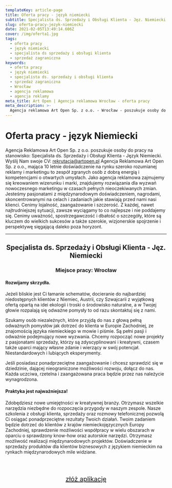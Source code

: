 ```yaml
---
templateKey: article-page
title: Oferta pracy - język niemiecki
subtitle: Specjalista ds. Sprzedaży i Obsługi Klienta - Jęz. Niemiecki
slug: oferta-pracy-jezyk-niemiecki
date: 2021-02-05T13:49:14.606Z
cover: /img/oferta1.jpg
tags:
  - oferta pracy
  - język niemiecki
  - specjalista ds sprzedaży i obsługi klienta
  - sprzedaż zagraniczna
keywords:
  - oferta pracy
  - język niemiecki
  - specjalista ds. sprzedaży i obsługi klienta
  - sprzedaż zagraniczna
  - Wrocław
  - agencja reklamowa
  - agencja reklamy
meta_title: Art Open | Agencja reklamowa Wrocław - oferta pracy
meta_description: >-
  Agencja reklamowa Art Open Sp. z o.o. - Wrocław - poszukuje osoby do pracy na stanowisko: Specjalista ds. Sprzedaży i Obsługi Klienta - Język Niemiecki. Wyślij Nam swoje CV: rekrutacja@artopen.pl.
---
```

# Oferta pracy - język Niemiecki
Agencja Reklamowa Art Open Sp. z o.o. poszukuje osoby do pracy na stanowisko: Specjalista ds. Sprzedaży i Obsługi Klienta - Język Niemiecki. Wyślij Nam swoje CV: rekrutacja@artopen.pl
Agencja Reklamowa Art Open Sp. z o.o., mająca 10 letnie doświadczenie na rynku szeroko rozumianej reklamy i marketingu to zespół zgranych osób z dobrą energią i kompetencjami o otwartych umysłach. Jako agencja reklamowa zajmujemy się kreowaniem wizerunku i marki, znajdujemy rozwiązania dla wyzwań nowoczesnego marketingu w czasach pełnych nieoczekiwanych zmian. Jesteśmy pasjonatami z międzynarodowym doświadczeniem, nagrodami,  skoncentrowanymi na celach i zadaniach jakie stawiają przed nami nasi klienci. Cenimy lojalność, zaangażowanie i szczerość. Z każdej, nawet najtrudniejszej sytuacji, zawsze wyciągamy to co najlepsze i nie poddajemy się. Cenimy uważność, spostrzegawczość i dbałość o szczegóły, które są kluczem do wielkich sukcesów a także szerokie, wizjonerskie spojrzenie i perspektywę sięgającą daleko poza horyzont.

<div style="text-align:center">

---
## Specjalista ds. Sprzedaży i Obsługi Klienta - Jęz. Niemiecki

### Miejsce pracy: Wrocław

</div>


#### Rozwijamy skrzydła.

Jeżeli bliskie jest Ci łamanie schematów, docieranie do najbardziej niedostępnych klientów z Niemiec, Austrii, czy Szwajcarii z wyjątkową ofertą opartą na idei ekologii i troski o środowisko naturalne, a w Twojej głowie rozpalają się odważne pomysły to od razu skontaktuj się z nami.

Szukamy osób niezależnych, które przyjdą do nas z głową pełną odważnych pomysłów jak dotrzeć do klienta w Europie Zachodniej, ze znajomością języka niemieckiego w mowie i piśmie. Są pełni pasji i odważnie podejmujący nowe wyzwania. Chcemy rozpocząć nowe projekty z pasjonatami sprzedaży, którzy są zdyscyplinowani i kreatywni, czasem także uparci mający własne zdanie i wierzący w swój potencjał. Niestandardowych i lubiących eksperymenty.

Jeśli posiadasz ponadprzeciętne zaangażowanie i chcesz sprawdzić się w dziedzinie, dającej nieograniczone możliwości rozwoju, dołącz do nas. Każda uczciwa, rzetelna i zaangażowana praca będzie przez nas należycie wynagrodzona.

#### Praktyka jest najważniejsza!

Zdobędziesz nowe umiejętności w kreatywnej branży.
Otrzymasz wszelkie narzędzia niezbędne do rozpoczęcia przygody w naszym zespole.
Nasze szkolenia z obsługi klienta, sprzedaży oraz rozmowy telefonicznej pozwolą Ci osiągać ponadprzeciętne rezultaty Twoich działań.
Twoim zadaniem będzie dotrzeć do klientów z krajów niemieckojęzycznych Europy Zachodniej, sprawdzenie możliwości współpracy w wielu obszarach w oparciu o sprawdzony know-how oraz autorskie narzędzi.
Otrzymasz możliwość realizacji międzynarodowych projektów.
Doświadczenie w sprzedaży produktów dla klientów biznesowych z językiem niemieckim na rynkach międzynarodowych mile widziane.

<div className='container oimg' style="padding:50px;text-align:center">
<a href="/praca/#aplikuj" class="darkbutton" style="font-size:20px"> złóż aplikację </a>
</div>
